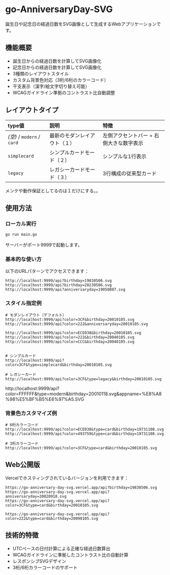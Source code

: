 # go-AnniversaryDay-SVG

誕生日や記念日の経過日数をSVG画像として生成するWebアプリケーションです。

## 機能概要

- 誕生日からの経過日数を計算してSVG画像化
- 記念日からの経過日数を計算してSVG画像化
- 3種類のレイアウトスタイル
- カスタム背景色対応（3桁/6桁のカラーコード）
- 干支表示（漢字/絵文字切り替え可能）
- WCAGガイドライン準拠のコントラスト比自動調整

## レイアウトタイプ
| type値 | 説明 | 特徴 |
|:--|:--|:--|
| *(空)* / `modern` / `card` | 最新のモダンレイアウト（１） | 左側アクセントバー + 右側大きな数字表示 |
| `simplecard` | シンプルカードモード（２） | シンプルな1行表示 |
| `legacy` | レガシーカードモード（３） |3行構成の従来型カード |

メンテや動作保証としてるのは１だけにする。。

## 使用方法

### ローカル実行

```bash
go run main.go
```

サーバーがポート9999で起動します。

### 基本的な使い方

以下のURLパターンでアクセスできます：

```
http://localhost:9999/api?birthday=19830506.svg
http://localhost:9999/api?birthday=20230506.svg
http://localhost:9999/api?anniversaryday=19050807.svg
```

### スタイル指定例

```
# モダンレイアウト（デフォルト）
http://localhost:9999/api?color=3CF&birthday=20010105.svg
http://localhost:9999/api?color=222&anniversaryday=20010105.svg

http://localhost:9999/api?color=ECE038&birthday=20010105.svg
http://localhost:9999/api?color=222&birthday=20040105.svg
http://localhost:9999/api?color=CCC&birthday=20040105.svg


# シンプルカード
http://localhost:9999/api?color=3CF&type=simplecard&birthday=20010105.svg

# レガシーカード
http://localhost:9999/api?color=3CF&type=legacy&birthday=20010105.svg
```


http://localhost:9999/api?color=FFFFFF&type=modern&birthday=20010118.svg&appname=%E8%A8%98%E5%BF%B5%E6%97%A5.SVG

### 背景色カスタマイズ例

```
# 6桁カラーコード
http://localhost:9999/api?color=ECE038&type=card&birthday=19731108.svg
http://localhost:9999/api?color=493759&type=card&birthday=19731108.svg

# 3桁カラーコード
http://localhost:9999/api?color=3CF&type=card&birthday=20010105.svg
```

## Web公開版

Vercelでホスティングされているバージョンを利用できます：

```
https://go-anniversary-day-svg.vercel.app/api?birthday=19830506.svg
https://go-anniversary-day-svg.vercel.app/api?anniversaryday=20020918.svg
https://go-anniversary-day-svg.vercel.app/api?color=3CF&type=card&birthday=20010105.svg

https://go-anniversary-day-svg.vercel.app/api?color=222&type=card&birthday=20090105.svg

```

## 技術的特徴

- UTCベースの日付計算による正確な経過日数算出
- WCAGガイドラインに準拠したコントラスト比の自動計算
- レスポンシブSVGデザイン
- 3桁/6桁カラーコードのサポート
